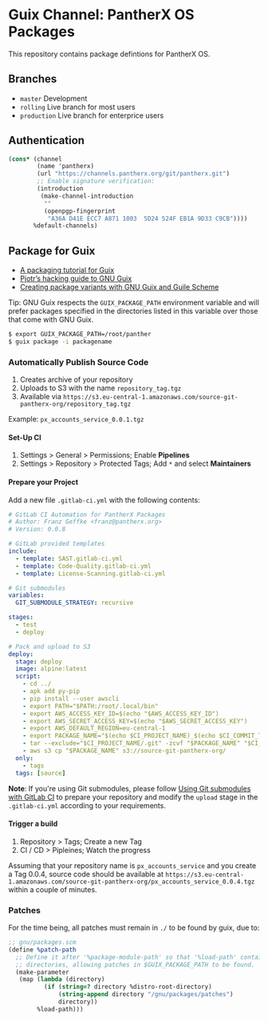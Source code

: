 # Guix Channel: PantherX OS Packages

This repository contains package defintions for PantherX OS.
## Branches

- `master` Development
- `rolling` Live branch for most users
- `production` Live branch for enterprice users

## Authentication

```scheme
(cons* (channel
        (name 'pantherx)
        (url "https://channels.pantherx.org/git/pantherx.git")
        ;; Enable signature verification:
        (introduction
         (make-channel-introduction
          ""
          (openpgp-fingerprint
           "A36A D41E ECC7 A871 1003  5D24 524F EB1A 9D33 C9CB"))))
       %default-channels)
```

## Package for Guix

- [A packaging tutorial for Guix](https://www.gnu.org/software/guix/blog/2018/a-packaging-tutorial-for-guix/)
- [Pjotr’s hacking guide to GNU Guix](https://github.com/pjotrp/guix-notes/blob/master/HACKING.org)
- [Creating package variants with GNU Guix and Guile Scheme](https://guix.mdc-berlin.de/documentation.html#sec-7)

Tip: GNU Guix respects the `GUIX_PACKAGE_PATH` environment variable and will prefer packages specified in the directories listed in this variable over those that come with GNU Guix.

```bash
$ export GUIX_PACKAGE_PATH=/root/panther
$ guix package -i packagename
```

### Automatically Publish Source Code

1. Creates archive of your repository
2. Uploads to S3 with the name `repository_tag.tgz`
3. Available via `https://s3.eu-central-1.amazonaws.com/source-git-pantherx-org/repository_tag.tgz`

Example: `px_accounts_service_0.0.1.tgz`

#### Set-Up CI

1. Settings > General > Permissions; Enable **Pipelines**
2. Settings > Repository > Protected Tags; Add `*` and select **Maintainers**

#### Prepare your Project

Add a new file `.gitlab-ci.yml` with the following contents:

```yaml
# GitLab CI Automation for PantherX Packages
# Author: Franz Geffke <franz@pantherx.org>
# Version: 0.0.8

# GitLab provided templates
include:
  - template: SAST.gitlab-ci.yml
  - template: Code-Quality.gitlab-ci.yml
  - template: License-Scanning.gitlab-ci.yml

# Git submodules
variables:
  GIT_SUBMODULE_STRATEGY: recursive

stages:
  - test
  - deploy

# Pack and upload to S3
deploy:
  stage: deploy
  image: alpine:latest
  script:
    - cd ../
    - apk add py-pip
    - pip install --user awscli
    - export PATH="$PATH:/root/.local/bin"
    - export AWS_ACCESS_KEY_ID=$(echo "$AWS_ACCESS_KEY_ID")
    - export AWS_SECRET_ACCESS_KEY=$(echo "$AWS_SECRET_ACCESS_KEY")
    - export AWS_DEFAULT_REGION=eu-central-1
    - export PACKAGE_NAME="$(echo $CI_PROJECT_NAME)_$(echo $CI_COMMIT_TAG).tgz"
    - tar --exclude="$CI_PROJECT_NAME/.git" -zcvf "$PACKAGE_NAME" "$CI_PROJECT_NAME"
    - aws s3 cp "$PACKAGE_NAME" s3://source-git-pantherx-org/
  only:
    - tags
  tags: [source]
```
      
**Note**: If you're using Git submodules, please follow [Using Git submodules with GitLab CI](https://docs.gitlab.com/ee/ci/git_submodules.html) to prepare your repository and modify the `upload` stage in the `.gitlab-ci.yml` according to your requirements.

#### Trigger a build

1. Repository > Tags; Create a new Tag
2. CI / CD > Pipleines; Watch the progress

Assuming that your repository name is `px_accounts_service` and you create a Tag 0.0.4, source code should be available at `https://s3.eu-central-1.amazonaws.com/source-git-pantherx-org/px_accounts_service_0.0.4.tgz` within a couple of minutes.

### Patches

For the time being, all patches must remain in `./` to be found by guix, due to:

```scheme
;; gnu/packages.scm
(define %patch-path
  ;; Define it after '%package-module-path' so that '%load-path' contains user
  ;; directories, allowing patches in $GUIX_PACKAGE_PATH to be found.
  (make-parameter
   (map (lambda (directory)
          (if (string=? directory %distro-root-directory)
              (string-append directory "/gnu/packages/patches")
              directory))
        %load-path)))
```
